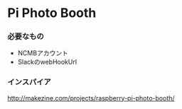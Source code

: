 # Pi Photo Booth

### 必要なもの
- NCMBアカウント
- SlackのwebHookUrl

### インスパイア
http://makezine.com/projects/raspberry-pi-photo-booth/